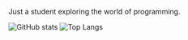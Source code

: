 Just a student exploring the world of programming.

![GitHub stats](https://github-readme-stats.vercel.app/api?username=orest58008&show_icons=true&show=prs_merged&theme=dark)
![Top Langs](https://github-readme-stats.vercel.app/api/top-langs/?username=orest58008&layout=donut&theme=dark)

